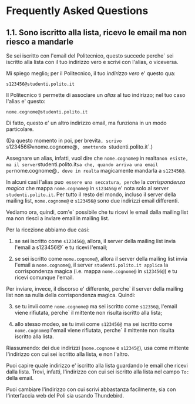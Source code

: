 Frequently Asked Questions
==========================

1.1. Sono iscritto alla lista, ricevo le email ma non riesco a mandarle
-----------------------------------------------------------------------

Se sei iscritto con l'email del Politecnico, questo succede perche`
sei iscritto alla lista con il tuo indirizzo vero e scrivi con
l'alias, o viceversa.

Mi spiego meglio; per il Politecnico, il tuo *indirizzo vero* e'
questo qua:

    s123456@studenti.polito.it

Il Politecnico ti permette di associare un *alias* al tuo indirizzo; nel
tuo caso l'alias e' questo:

    nome.cognome@studenti.polito.it

Di fatto, questo e' un altro indirizzo email, ma funziona in un modo
particolare.

(Da questo momento in poi, per brevita`, scrivo `s123456@` e `nome.cognome@`,
omettendo `studenti.polito.it`.)

Assegnare un alias, infatti, vuol dire che `nome.cognome@` in realta`
non esiste, ma il server `studenti.polito.it` sa che, quando arriva
una email per `nome.cognome@`, deve in realta` magicamente mandarla a
`s123456@`.

In alcuni casi l'alias puo` essere una seccatura, perche` la *corrispondenza
magica* che mappa `nome.cognome@` in `s123456@` e' nota solo al server
`studenti.polito.it`. Per tutto il resto del mondo, incluso il server della
mailing list, `nome.cognome@` e `s123456@` sono due indirizzi email differenti.

Vediamo ora, quindi, com'e` possibile che tu ricevi le email dalla mailing
list ma non riesci a inviare email in mailing list.

Per la ricezione abbiamo due casi:

1. se sei iscritto come `s123456@`, allora, il server della mailing list
invia l'email a s123456@` e tu ricevi l'email;

2. se sei iscritto come `nome.cognome@`, allora il server della mailing list
invia l'email a `nome.cognome@`, il server `studenti.polito.it applica` la
corrispondenza magica (i.e. mappa `nome.cognome@` in `s123456@`) e tu ricevi
comunque l'email.

Per inviare, invece, il discorso e' differente, perche` il server
della mailing list non sa nulla della corrispondenza magica. Quindi:

3.  se tu invii come `nome.cognome@` ma sei iscritto come `s12356@`,
l'email viene rifiutata, perche` il mittente non risulta iscritto alla
lista;

4. allo stesso modeo, se tu invii come `s123456@` ma sei iscritto
come `nome.cognome@` l'email viene rifiutata, perche` il mittente non
risulta iscritto alla lista.

Riassumendo: dei due indirizzi (`nome.cognome` e `s12345@`), usa come mittente
l'indirizzo con cui sei iscritto alla lista, e non l'altro.

Puoi capire quale indirizzo e' iscritto alla lista guardando le email
che ricevi dalla lista. Trovi, infatti, l'indirizzo con cui sei iscritto
alla lista nel campo `To: ` della email.

Puoi cambiare l'indirizzo con cui scrivi abbastanza facilmente, sia con
l'interfaccia web del Poli sia usando Thundebird.
